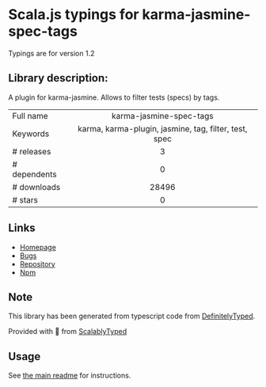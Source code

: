 
# Scala.js typings for karma-jasmine-spec-tags

Typings are for version 1.2

## Library description:
A plugin for karma-jasmine. Allows to filter tests (specs) by tags.

|                    |                 |
| ------------------ | :-------------: |
| Full name          | karma-jasmine-spec-tags |
| Keywords           | karma, karma-plugin, jasmine, tag, filter, test, spec |
| # releases         | 3 |
| # dependents       | 0 |
| # downloads        | 28496 |
| # stars            | 0 |

## Links
- [Homepage](https://github.com/mnasyrov/karma-jasmine-spec-tags#readme)
- [Bugs](https://github.com/mnasyrov/karma-jasmine-spec-tags/issues)
- [Repository](https://github.com/mnasyrov/karma-jasmine-spec-tags)
- [Npm](https://www.npmjs.com/package/karma-jasmine-spec-tags)
    


## Note
This library has been generated from typescript code from [DefinitelyTyped](https://definitelytyped.org).

Provided with :purple_heart: from [ScalablyTyped](https://github.com/oyvindberg/ScalablyTyped)

## Usage
See [the main readme](../../readme.md) for instructions.


